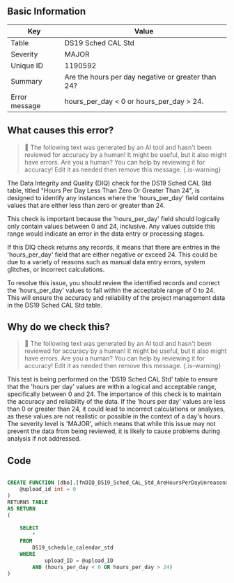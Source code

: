 ## Basic Information
| Key         | Value          |
|-------------|----------------|
| Table       | DS19 Sched CAL Std |
| Severity    | MAJOR |
| Unique ID   | 1190592   |
| Summary     | Are the hours per day negative or greater than 24? |
| Error message | hours_per_day < 0 or hours_per_day > 24. |

## What causes this error?

> :robot: The following text was generated by an AI tool and hasn't been reviewed for accuracy by a human! It might be useful, but it also might have errors. Are you a human? You can help by reviewing it for accuracy! Edit it as needed then remove this message.
{.is-warning}

The Data Integrity and Quality (DIQ) check for the DS19 Sched CAL Std table, titled "Hours Per Day Less Than Zero Or Greater Than 24", is designed to identify any instances where the 'hours_per_day' field contains values that are either less than zero or greater than 24. 

This check is important because the 'hours_per_day' field should logically only contain values between 0 and 24, inclusive. Any values outside this range would indicate an error in the data entry or processing stages. 

If this DIQ check returns any records, it means that there are entries in the 'hours_per_day' field that are either negative or exceed 24. This could be due to a variety of reasons such as manual data entry errors, system glitches, or incorrect calculations. 

To resolve this issue, you should review the identified records and correct the 'hours_per_day' values to fall within the acceptable range of 0 to 24. This will ensure the accuracy and reliability of the project management data in the DS19 Sched CAL Std table.
## Why do we check this?

> :robot: The following text was generated by an AI tool and hasn't been reviewed for accuracy by a human! It might be useful, but it also might have errors. Are you a human? You can help by reviewing it for accuracy! Edit it as needed then remove this message.
{.is-warning}

This test is being performed on the 'DS19 Sched CAL Std' table to ensure that the 'hours per day' values are within a logical and acceptable range, specifically between 0 and 24. The importance of this check is to maintain the accuracy and reliability of the data. If the 'hours per day' values are less than 0 or greater than 24, it could lead to incorrect calculations or analyses, as these values are not realistic or possible in the context of a day's hours. The severity level is 'MAJOR', which means that while this issue may not prevent the data from being reviewed, it is likely to cause problems during analysis if not addressed.
## Code

```sql

CREATE FUNCTION [dbo].[fnDIQ_DS19_Sched_CAL_Std_AreHoursPerDayUnreasonable] (
	@upload_id int = 0
)
RETURNS TABLE
AS RETURN
(
	
	SELECT 
		*
	FROM 
		DS19_schedule_calendar_std
	WHERE 
			upload_ID = @upload_ID
		AND (hours_per_day < 0 OR hours_per_day > 24)
)
```
